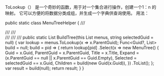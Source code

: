 ToLookup（） 是一个奇妙的函数，用于对一个集合进行操作，创建一个1：n 的映射。 它可以方便的将数据分类成组，并生成一个字典供查询使用。
用法：

 public static class MenuTreeHelper
    {
        /// <summary>
        /// 
        /// </summary>
        /// <param name="menus"></param>
        /// <param name="selectedGuid"></param>
        /// <returns></returns>
        public static List<MenuTree> BuildTree(this List<MenuTree> menus, string selectedGuid = null)
        {
            var lookup = menus.ToLookup(x => x.ParentGuid);
            Func<Guid?, List<MenuTree>> build = null;
            build = pid =>
            {
                return lookup[pid]
                 .Select(x => new MenuTree()
                 {
                     Guid = x.Guid,
                     ParentGuid = x.ParentGuid,
                     Title = x.Title,
                     Expand = (x.ParentGuid == null || x.ParentGuid == Guid.Empty),
                     Selected = selectedGuid == x.Guid,
                     Children = build(new Guid(x.Guid)),
                 })
                 .ToList();
            };
            var result = build(null);
            return result;
        }
    }
